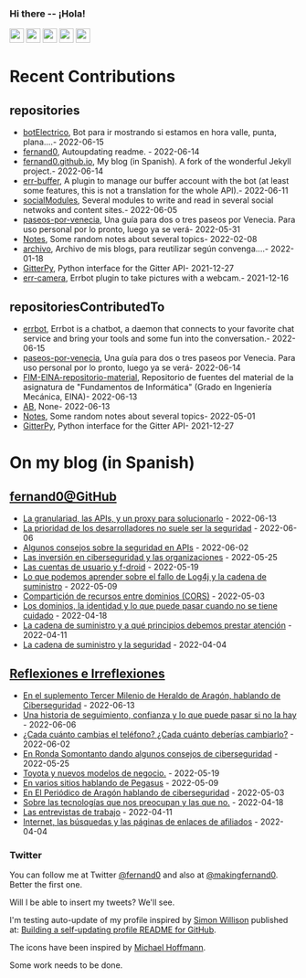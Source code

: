 ### Hi there -- ¡Hola!

<a href="mailto:ftricas@unizar.es" title="e-mail"><i class="svg-icon email"></i></a> 
<a href="https://www.linkedin.com/in/fernand0" title="My LinkedIn//Mi LinkedIn"><img src="https://img.shields.io/badge/linkedin-%230077B5.svg?&style=for-the-badge&logo=linkedin&logoColor=white" height=25></a> 
<a href="https://www.twitter.com/fernand0" title="My Twitter//Mi Twitter"><img src="https://img.shields.io/badge/twitter-%231DA1F2.svg?&style=for-the-badge&logo=twitter&logoColor=white" height=25></i></a> 
<a href="https://mastodon.social/@fernand0" title="My Mastodon//Mi Mastodon"><img src="https://img.shields.io/static/v1?label=Mastodon&message=Social&color=blue" height=25></i></a> 
<a href="https://flickr.com/fernand0"><img src="https://img.shields.io/static/v1?label=Flickr&message=Images&color=blue" height=25></a>
<a href="https://dev.to/fernand0"><img src="https://img.shields.io/badge/DEV.TO-%230A0A0A.svg?&style=for-the-badge&logo=dev-dot-to&logoColor=white" height=25></a>

# Recent Contributions
<!-- recent_releases starts -->


## repositories
* [botElectrico](https://github.com/fernand0/botElectrico),  Bot para ir mostrando si estamos en hora valle, punta, plana....- 2022-06-15
* [fernand0](https://github.com/fernand0/fernand0),  Autoupdating readme. - 2022-06-14
* [fernand0.github.io](https://github.com/fernand0/fernand0.github.io),  My blog (in Spanish). A fork of the wonderful Jekyll project.- 2022-06-14
* [err-buffer](https://github.com/fernand0/err-buffer),  A plugin to manage our buffer account with the bot (at least some features, this is not a translation for the whole API).- 2022-06-11
* [socialModules](https://github.com/fernand0/socialModules),  Several modules to write and read in several social netwoks and content sites.- 2022-06-05
* [paseos-por-venecia](https://github.com/fernand0/paseos-por-venecia),  Una guía para dos o tres paseos por Venecia. Para uso personal por lo pronto, luego ya se verá- 2022-05-31
* [Notes](https://github.com/fernand0/Notes),  Some random notes about several topics- 2022-02-08
* [archivo](https://github.com/fernand0/archivo),  Archivo de mis blogs, para reutilizar según convenga....- 2022-01-18
* [GitterPy](https://github.com/fernand0/GitterPy),  Python interface for the Gitter API- 2021-12-27
* [err-camera](https://github.com/fernand0/err-camera),  Errbot plugin to take pictures with a webcam.- 2021-12-16

## repositoriesContributedTo
* [errbot](https://github.com/errbotio/errbot),  Errbot is a chatbot, a daemon that connects to your favorite chat service and bring your tools and some fun into the conversation.- 2022-06-15
* [paseos-por-venecia](https://github.com/JJ/paseos-por-venecia),  Una guía para dos o tres paseos por Venecia. Para uso personal por lo pronto, luego ya se verá- 2022-06-14
* [FIM-EINA-repositorio-material](https://github.com/ricardojrdez/FIM-EINA-repositorio-material),  Repositorio de fuentes del material de la asignatura de "Fundamentos de Informática" (Grado en Ingeniería Mecánica, EINA)- 2022-06-13
* [AB](https://github.com/simber72/AB),  None- 2022-06-13
* [Notes](https://github.com/jgbarah/Notes),  Some random notes about several topics- 2022-05-01
* [GitterPy](https://github.com/myusko/GitterPy),  Python interface for the Gitter API- 2021-12-27
<!-- recent_releases ends -->

# On my blog (in Spanish)

<!-- blog starts -->


## [fernand0@GitHub](https://fernand0.github.io/)
* [La granulariad, las APIs, y un proxy para solucionarlo](http://fernand0.github.io/proxy-api/) - 2022-06-13
* [La prioridad de los desarrolladores no suele ser la seguridad](http://fernand0.github.io/desarrolladores-seguridad/) - 2022-06-06
* [Algunos consejos sobre la seguridad en APIs](http://fernand0.github.io/apis-seguras/) - 2022-06-02
* [Las inversión en ciberseguridad y las organizaciones](http://fernand0.github.io/seguridad-y-negocios/) - 2022-05-25
* [Las cuentas de usuario y f-droid](http://fernand0.github.io/cuentas-usuarios-f-droid/) - 2022-05-19
* [Lo que podemos aprender sobre el fallo de Log4j y la cadena de suministro](http://fernand0.github.io/log4j-la-cadena-suministro/) - 2022-05-09
* [Compartición de recursos entre dominios (CORS)](http://fernand0.github.io/comparticion-recursos-cruzada/) - 2022-05-03
* [Los dominios, la identidad y lo que puede pasar cuando no se tiene cuidado](http://fernand0.github.io/los-dominios-y-la-identidad/) - 2022-04-18
* [La cadena de suministro y a qué principios debemos prestar atención](http://fernand0.github.io/cadena-suministro-ataques/) - 2022-04-11
* [La cadena de suministro y la seguridad](http://fernand0.github.io/cadena-suministro-software-seguro/) - 2022-04-04

## [Reflexiones e Irreflexiones](http://fernand0.blogalia.com/)
* [En el suplemento Tercer Milenio de Heraldo de Arag&#243;n, hablando de Ciberseguridad](http://fernand0.blogalia.com//historias/78553) - 2022-06-13
* [Una historia de seguimiento, confianza y lo que puede pasar si no la hay](http://fernand0.blogalia.com//historias/78550) - 2022-06-06
* [&#191;Cada cu&#225;nto cambias el tel&#233;fono? &#191;Cada cu&#225;nto deber&#237;as cambiarlo?](http://fernand0.blogalia.com//historias/78546) - 2022-06-02
* [En Ronda Somontanto dando algunos consejos de ciberseguridad](http://fernand0.blogalia.com//historias/78539) - 2022-05-25
* [Toyota y nuevos modelos de negocio.](http://fernand0.blogalia.com//historias/78537) - 2022-05-19
* [En varios sitios hablando de Pegasus](http://fernand0.blogalia.com//historias/78536) - 2022-05-09
* [En El Peri&#243;dico de Arag&#243;n hablando de ciberseguridad](http://fernand0.blogalia.com//historias/78534) - 2022-05-03
* [Sobre las tecnolog&#237;as que nos preocupan y las que no.](http://fernand0.blogalia.com//historias/78530) - 2022-04-18
* [Las entrevistas de trabajo](http://fernand0.blogalia.com//historias/78527) - 2022-04-11
* [Internet, las b&#250;squedas y las p&#225;ginas de enlaces de afiliados](http://fernand0.blogalia.com//historias/78523) - 2022-04-04
<!-- blog ends -->

### Twitter 

You can follow me at Twitter [@fernand0](https://twitter.com/fernand0) and also at [@makingfernand0](https://twitter.com/fernand0). Better the first one.

Will I be able to insert my tweets? We'll see.

I'm testing auto-update of my profile inspired by [Simon Willison](https://simonwillison.net/) published at: [Building a self-updating profile README for GitHub](https://simonwillison.net/2020/Jul/10/self-updating-profile-readme/).

The icons have been inspired by [Michael Hoffmann](https://www.mokkapps.de/).

Some work needs to be done.

<!--
**fernand0/fernand0** is a ✨ _special_ ✨ repository because its `README.md` (this file) appears on your GitHub profile.

Here are some ideas to get you started:

- 🔭 I’m currently working on ...
- 🌱 I’m currently learning ...
- 👯 I’m looking to collaborate on ...
- 🤔 I’m looking for help with ...
- 💬 Ask me about ...
- 📫 How to reach me: ...
- 😄 Pronouns: ...
- ⚡ Fun fact: ...
-->
